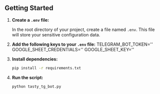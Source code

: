## Getting Started

1. **Create a `.env` file:**

   In the root directory of your project, create a file named `.env`. This file will store your sensitive configuration data.

2. **Add the following keys to your `.env` file:**
TELEGRAM_BOT_TOKEN=''
GOOGLE_SHEET_CREDENTIALS=''
GOOGLE_SHEET_KEY=''

3. **Install dependencies:**

   ```bash
   pip install -r requirements.txt

4. **Run the script:**
     ```bash
   python tasty_tg_bot.py
